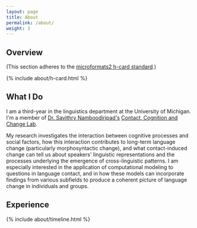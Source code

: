 ```yaml
---
layout: page
title: About
permalink: /about/
weight: 3
---
```


## **Overview**
<span class="small text-muted">(This section adheres to the <a href="http://microformats.org/wiki/h-card">microformats2 h-card <i class="far fa-address-card"></i> standard</a>.)

<div class="row">
   {% include about/h-card.html %}
</div>

## **What I Do**

I am a third-year in the linguistics department at the University of Michigan. I'm a member of [Dr. Savithry Namboodiripad's](http://savi.ling.lsa.umich.edu/) [Contact, Cognition and Change Lab](https://github.com/ccc-lab).

My research investigates the interaction between cognitive processes and social  factors, how this interaction contributes to long-term language change (particularly morphosyntactic change), and what contact-induced change can tell us about speakers' linguistic representations and the processes underlying the emergence of cross-linguistic patterns. I am especially interested in the application of computational modeling to questions in language contact, and in how these models can incorporate findings from various subfields to produce a coherent picture of language change in individuals and groups.

<!-- <div class="row">
{% include about/skills.html title="Programming Skills" source=site.data.programming-skills %}
{% include about/skills.html title="Other Skills" source=site.data.other-skills %}
</div>
-->

## **Experience**

<div class="row">
{% include about/timeline.html %}
</div>
